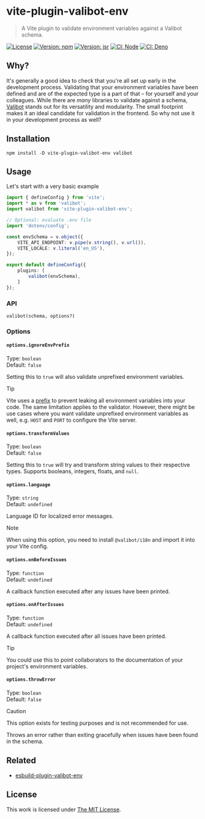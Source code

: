 # vite-plugin-valibot-env

> A Vite plugin to validate environment variables against a Valibot schema.

[![License](https://img.shields.io/github/license/idleberg/vite-plugin-valibot-env?color=blue&style=for-the-badge)](https://github.com/idleberg/vite-plugin-valibot-env/blob/main/LICENSE)
[![Version: npm](https://img.shields.io/npm/v/vite-plugin-valibot-env?style=for-the-badge)](https://www.npmjs.org/package/vite-plugin-valibot-env)
[![Version: jsr](https://img.shields.io/jsr/v/@idleberg/vite-plugin-valibot-env?style=for-the-badge)](https://jsr.io/@idleberg/vite-plugin-valibot-env)
[![CI: Node](https://img.shields.io/github/actions/workflow/status/idleberg/vite-plugin-valibot-env/node.yml?logo=nodedotjs&logoColor=white&style=for-the-badge)](https://github.com/idleberg/vite-plugin-valibot-env/actions)
[![CI: Deno](https://img.shields.io/github/actions/workflow/status/idleberg/vite-plugin-valibot-env/deno.yml?logo=deno&logoColor=white&style=for-the-badge)](https://github.com/idleberg/vite-plugin-valibot-env/actions)

## Why?

It's generally a good idea to check that you're all set up early in the development process. Validating that your environment variables have been defined and are of the expected type is a part of that – for yourself and your colleagues. While there are _many_ libraries to validate against a schema, [Valibot](https://valibot.dev/) stands out for its versatility and modularity. The small footprint makes it an ideal candidate for validation in the frontend. So why not use it in your development process as well?

## Installation

`npm install -D vite-plugin-valibot-env valibot`

## Usage

Let's start with a very basic example

```ts
import { defineConfig } from 'vite';
import * as v from 'valibot';
import valibot from 'vite-plugin-valibot-env';

// Optional: evaluate .env file
import 'dotenv/config';

const envSchema = v.object({
	VITE_API_ENDPOINT: v.pipe(v.string(), v.url()),
	VITE_LOCALE: v.literal('en_US'),
});

export default defineConfig({
	plugins: [
		valibot(envSchema),
	]
});
```

### API

`valibot(schema, options?)`

### Options

#### `options.ignoreEnvPrefix`

Type: `boolean`  
Default: `false`  

Setting this to `true` will also validate unprefixed environment variables.

> [!TIP]
> Vite uses a [prefix](https://vitejs.dev/config/shared-options.html#envprefix) to prevent leaking all environment variables into your code. The same limitation applies to the validator. However, there might be use cases where you want validate unprefixed environment variables as well, e.g. `HOST` and `PORT` to configure the Vite server. 

#### `options.transformValues`

Type: `boolean`  
Default: `false`  

Setting this to `true` will try and transform string values to their respective types. Supports booleans, integers, floats, and `null`.

#### `options.language`

Type: `string`  
Default: `undefined`  

Language ID for localized error messages.

> [!NOTE]
> When using this option, you need to install `@valibot/i18n` and import it into your Vite config.

#### `options.onBeforeIssues`

Type: `function`  
Default: `undefined`  

A callback function executed after any issues have been printed.

#### `options.onAfterIssues`

Type: `function`  
Default: `undefined`  

A callback function executed after all issues have been printed.

> [!TIP]
> You could use this to point collaborators to the documentation of your project's environment variables.

#### `options.throwError`

Type: `boolean`  
Default: `false`  

> [!CAUTION]
> This option exists for testing purposes and is not recommended for use.

Throws an error rather than exiting gracefully when issues have been found in the schema.

## Related

- [esbuild-plugin-valibot-env](https://github.com/idleberg/esbuild-plugin-valibot-env)

## License

This work is licensed under [The MIT License](LICENSE).
